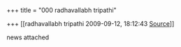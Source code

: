 +++
title = "000 radhavallabh tripathi"

+++
[[radhavallabh tripathi	2009-09-12, 18:12:43 [Source](https://groups.google.com/g/bvparishat/c/jZKUpWPy2k0)]]



news attached

